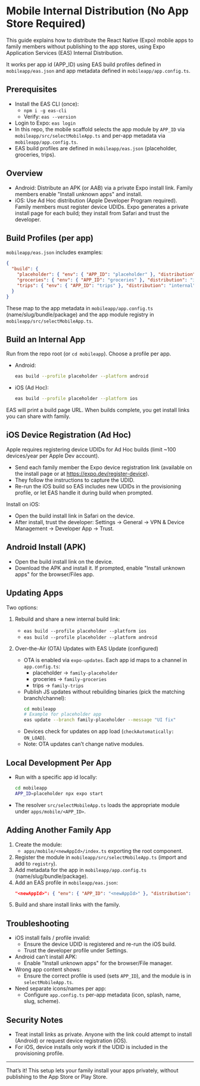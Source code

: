 # Mobile Internal Distribution (No App Store Required)

This guide explains how to distribute the React Native (Expo) mobile apps to family members without publishing to the app stores, using Expo Application Services (EAS) Internal Distribution.

It works per app id (APP_ID) using EAS build profiles defined in `mobileapp/eas.json` and app metadata defined in `mobileapp/app.config.ts`.

## Prerequisites

- Install the EAS CLI (once):
  - `npm i -g eas-cli`
  - Verify: `eas --version`
- Login to Expo: `eas login`
- In this repo, the mobile scaffold selects the app module by `APP_ID` via `mobileapp/src/selectMobileApp.ts` and per-app metadata via `mobileapp/app.config.ts`.
- EAS build profiles are defined in `mobileapp/eas.json` (placeholder, groceries, trips).

## Overview

- Android: Distribute an APK (or AAB) via a private Expo install link. Family members enable "Install unknown apps" and install.
- iOS: Use Ad Hoc distribution (Apple Developer Program required). Family members must register device UDIDs. Expo generates a private install page for each build; they install from Safari and trust the developer.

## Build Profiles (per app)

`mobileapp/eas.json` includes examples:

```json
{
  "build": {
    "placeholder": { "env": { "APP_ID": "placeholder" }, "distribution": "internal" },
    "groceries": { "env": { "APP_ID": "groceries" }, "distribution": "internal" },
    "trips": { "env": { "APP_ID": "trips" }, "distribution": "internal" }
  }
}
```

These map to the app metadata in `mobileapp/app.config.ts` (name/slug/bundle/package) and the app module registry in `mobileapp/src/selectMobileApp.ts`.

## Build an Internal App

Run from the repo root (or `cd mobileapp`). Choose a profile per app.

- Android:
  ```bash
  eas build --profile placeholder --platform android
  ```
- iOS (Ad Hoc):
  ```bash
  eas build --profile placeholder --platform ios
  ```

EAS will print a build page URL. When builds complete, you get install links you can share with family.

## iOS Device Registration (Ad Hoc)

Apple requires registering device UDIDs for Ad Hoc builds (limit ~100 devices/year per Apple Dev account).

- Send each family member the Expo device registration link (available on the install page or at https://expo.dev/register-device).
- They follow the instructions to capture the UDID.
- Re-run the iOS build so EAS includes new UDIDs in the provisioning profile, or let EAS handle it during build when prompted.

Install on iOS:

- Open the build install link in Safari on the device.
- After install, trust the developer: Settings → General → VPN & Device Management → Developer App → Trust.

## Android Install (APK)

- Open the build install link on the device.
- Download the APK and install it. If prompted, enable "Install unknown apps" for the browser/Files app.

## Updating Apps

Two options:

1. Rebuild and share a new internal build link:
   - `eas build --profile placeholder --platform ios`
   - `eas build --profile placeholder --platform android`

2. Over-the-Air (OTA) Updates with EAS Update (configured)
   - OTA is enabled via `expo-updates`. Each app id maps to a channel in `app.config.ts`:
     - placeholder → `family-placeholder`
     - groceries → `family-groceries`
     - trips → `family-trips`
   - Publish JS updates without rebuilding binaries (pick the matching branch/channel):
     ```bash
     cd mobileapp
     # Example for placeholder app
     eas update --branch family-placeholder --message "UI fix"
     ```
   - Devices check for updates on app load (`checkAutomatically: ON_LOAD`).
   - Note: OTA updates can’t change native modules.

## Local Development Per App

- Run with a specific app id locally:
  ```bash
  cd mobileapp
  APP_ID=placeholder npx expo start
  ```
- The resolver `src/selectMobileApp.ts` loads the appropriate module under `apps/mobile/<APP_ID>`.

## Adding Another Family App

1. Create the module:
   - `apps/mobile/<newAppId>/index.ts` exporting the root component.
2. Register the module in `mobileapp/src/selectMobileApp.ts` (import and add to `registry`).
3. Add metadata for the app in `mobileapp/app.config.ts` (name/slug/bundle/package).
4. Add an EAS profile in `mobileapp/eas.json`:
   ```json
   "<newAppId>": { "env": { "APP_ID": "<newAppId>" }, "distribution": "internal" }
   ```
5. Build and share install links with the family.

## Troubleshooting

- iOS install fails / profile invalid:
  - Ensure the device UDID is registered and re-run the iOS build.
  - Trust the developer profile under Settings.
- Android can’t install APK:
  - Enable "Install unknown apps" for the browser/File manager.
- Wrong app content shows:
  - Ensure the correct profile is used (sets `APP_ID`), and the module is in `selectMobileApp.ts`.
- Need separate icons/names per app:
  - Configure `app.config.ts` per-app metadata (icon, splash, name, slug, scheme).

## Security Notes

- Treat install links as private. Anyone with the link could attempt to install (Android) or request device registration (iOS).
- For iOS, device installs only work if the UDID is included in the provisioning profile.

---

That’s it! This setup lets your family install your apps privately, without publishing to the App Store or Play Store.
